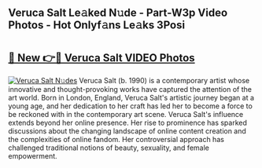 ## Veruca Salt Le𝚊ked N𝚞de - Part-W3p Video Photos - Hot Onlyf𝚊ns Le𝚊ks 3Posi

# <h2><a href="http://ab2660.deff.icu/?id=Veruca+Salt">🔗 New 👉🔴 Veruca Salt VIDEO Photos</a></h2>

[![Veruca Salt N𝚞des](https://i.imgur.com/rIISA9y.gif)](http://ab2660.deff.icu/?id=Veruca+Salt)
Veruca Salt (b. 1990) is a contemporary artist whose innovative and thought-provoking works have captured the attention of the art world. Born in London, England, Veruca Salt's artistic journey began at a young age, and her dedication to her craft has led her to become a force to be reckoned with in the contemporary art scene. Veruca Salt's influence extends beyond her online presence. Her rise to prominence has sparked discussions about the changing landscape of online content creation and the complexities of online fandom. Her controversial approach has challenged traditional notions of beauty, sexuality, and female empowerment.
